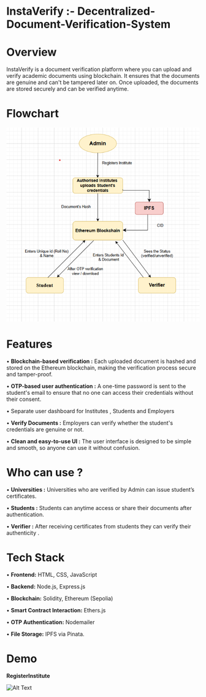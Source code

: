 # InstaVerify :- Decentralized-Document-Verification-System
# Overview
InstaVerify is a document verification platform where you can upload and verify academic documents using blockchain. It ensures that the documents are genuine and can't be tampered later on. Once uploaded, the documents are stored securely and can be verified anytime.

# Flowchart

![Alt Text](project_flowchart.png)

# Features
  •	**Blockchain-based verification :** Each uploaded document is hashed and stored on the Ethereum        blockchain, making the verification process secure and tamper-proof.
  
  •	**OTP-based user authentication :** A one-time password is sent to the student's email to ensure       that no one can access their credentials without their consent.
  
  •	Separate user dashboard for Institutes , Students and Employers
  
  •	**Verify Documents :** Employers can verify whether the student's credentials are genuine or not.
  
  •	**Clean and easy-to-use UI :** The user interface is designed to be simple and smooth, so anyone       can use it without confusion.
  
# Who can use ?
  •	**Universities :** Universities who are verified by Admin can issue student’s  certificates.
  
  •	**Students :**  Students can anytime access or share their documents after authentication.
  
  •	**Verifier :** After receiving certificates from students they can verify their  authenticity .
  
# Tech Stack
  •	**Frontend:** HTML, CSS, JavaScript
  
  •	**Backend:** Node.js, Express.js
  
  •	**Blockchain:** Solidity, Ethereum (Sepolia)
  
  •	**Smart Contract Interaction:** Ethers.js
  
  •	**OTP Authentication:** Nodemailer
  
  •	**File Storage:** IPFS via Pinata.
  
# Demo
 **RegisterInstitute**
 
![Alt Text](https://github.com/user-attachments/assets/789e1c13-0cdf-4a0d-b6ce-2f6d4dd24f85)







  




  
  
